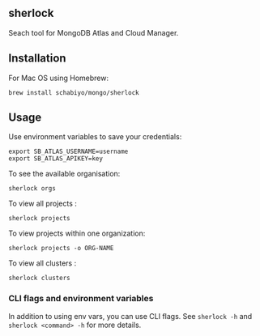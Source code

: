 ## sherlock

Seach tool for MongoDB Atlas and Cloud Manager.


## Installation


For Mac OS using Homebrew:

```
brew install schabiyo/mongo/sherlock
```

## Usage

Use environment variables to save your credentials:

```
export SB_ATLAS_USERNAME=username
export SB_ATLAS_APIKEY=key
```

To see the available organisation:

```
sherlock orgs
```

To view all projects :

```
sherlock projects
```


To view projects within one organization:

```
sherlock projects -o ORG-NAME
```

To view all clusters :

```
sherlock clusters 
```


### CLI flags and environment variables

In addition to using env vars, you can use CLI flags. See `sherlock -h` and `sherlock <command> -h` for more details.
